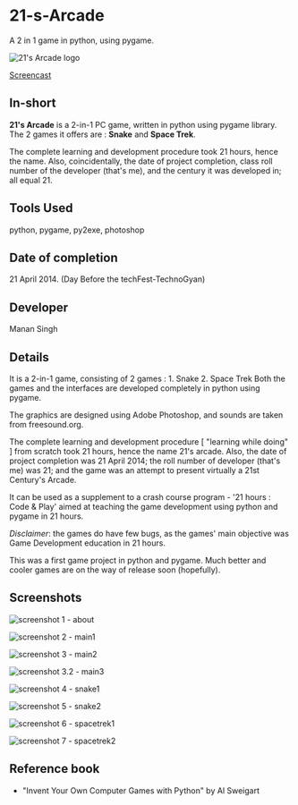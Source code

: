 # 21-s-Arcade
A 2 in 1 game in python, using pygame.

![21's Arcade logo](https://github.com/mananSingh/21-s-Arcade/blob/master/logo.png)

[Screencast](https://www.youtube.com/watch?v=u7l-sW_t9tA)

## In-short

**21's Arcade** is a 2-in-1 PC game, written in python using pygame library. The 2 games it offers are : **Snake** and **Space Trek**.

The complete learning and development procedure took 21 hours, hence the name. Also, coincidentally, the date of project completion, class roll number of the developer (that's me), and the century it was developed in; all equal 21.

## Tools Used

python,
pygame,
py2exe,
photoshop

## Date of completion
21 April 2014. (Day Before the techFest-TechnoGyan)

## Developer
Manan Singh


## Details

It is a 2-in-1 game, consisting of 2 games :
        1. Snake
        2. Space Trek
Both the games and the interfaces are developed completely in python using pygame. 

The graphics are designed using Adobe Photoshop, and sounds are taken from freesound.org.

The complete learning and development procedure [ "learning while doing" ] from scratch took 21 hours, hence the name 21's arcade. Also, the date of project completion was 21 April 2014; the roll number of developer (that's me) was 21; and the game was an attempt to present virtually a 21st Century's Arcade.

It can be used as a supplement to a crash course program - '21 hours : Code & Play' aimed at teaching the game development using python and pygame in 21 hours.


*Disclaimer*: the games do have few bugs, as the games' main objective was Game Development education in 21 hours.

This was a first game project in python and pygame. Much better and cooler games are on the way of release soon (hopefully).


## Screenshots

![screenshot 1 - about](https://github.com/mananSingh/21-s-Arcade/blob/master/screens/about.png)

![screenshot 2 - main1](https://github.com/mananSingh/21-s-Arcade/blob/master/screens/main1.png)

![screenshot 3 - main2](https://github.com/mananSingh/21-s-Arcade/blob/master/screens/main2.png)

![screenshot 3.2 - main3](https://github.com/mananSingh/21-s-Arcade/blob/master/screens/main3.png)

![screenshot 4 - snake1](https://github.com/mananSingh/21-s-Arcade/blob/master/screens/snake1.png)

![screenshot 5 - snake2](https://github.com/mananSingh/21-s-Arcade/blob/master/screens/snake2.png)

![screenshot 6 - spacetrek1](https://github.com/mananSingh/21-s-Arcade/blob/master/screens/spacetrek1.png)

![screenshot 7 - spacetrek2](https://github.com/mananSingh/21-s-Arcade/blob/master/screens/spacetrek2.png)


## Reference book
- "Invent Your Own Computer Games with Python" by Al Sweigart


